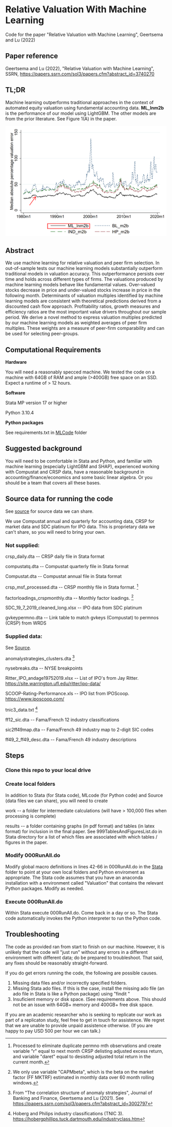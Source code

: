 # Relative Valuation With Machine Learning

Code for the paper "Relative Valuation with Machine Learning", Geertsema and Lu (2022)

## Paper reference
Geertsema and Lu (2022), "Relative Valuation with Machine Learning", SSRN, https://papers.ssrn.com/sol3/papers.cfm?abstract_id=3740270

## TL;DR

Machine learning outperforms traditional approaches in the context of automated equity valuation using fundamental accounting data. **ML_lnm2b** is the performance of our model using LightGBM. The other models are from the prior literature. See Figure 1(A) in the paper.

![plot](Figure1A.png)

## Abstract

We use machine learning for relative valuation and peer firm selection. In out-of-sample tests our machine learning models substantially outperform traditional models in valuation accuracy. This outperformance persists over time and holds across different types of firms. The valuations produced by machine learning models behave like fundamental values. Over-valued stocks decrease in price and under-valued stocks increase in price in the following month. Determinants of valuation multiples identified by machine learning models are consistent with theoretical predictions derived from a discounted cash flow approach. Profitability ratios, growth measures and efficiency ratios are the most important value drivers throughout our sample period. We derive a novel method to express valuation multiples predicted by our machine learning models as weighted averages of peer firm multiples. These weights are a measure of peer-firm comparability and can be used for selecting peer-groups.

## Computational Requirements

**Hardware**

You will need a reasonably specced machine. We tested the code on a machine with 64GB of RAM and ample (>400GB) free space on an SSD. Expect a runtime of > 12 hours.

**Software**

Stata MP version 17 or higher

Python 3.10.4

**Python packages**

See requirements.txt in [MLCode](MLCode) folder

## Suggested background

You will need to be comfortable in Stata and Python, and familiar with machine learning (especially LightGBM and SHAP), experienced working with Compustat and CRSP data, have a reasonable background in accounting/finance/economics and some basic linear algebra. Or you should be a team that covers all these bases.

## Source data for running the code

See [source](source) for source data we can share.

We use Compustat annual and quarterly for accounting data, CRSP for market data and SDC platinum for IPO data. This is proprietary data we can't share, so you will need to bring your own.

### Not supplied:

crsp_daily.dta -- CRSP daily file in Stata format

compustatq.dta -- Compustat quarterly file in Stata format

Compustat.dta -- Compustat annual file in Stata format

crsp_msf_processed.dta -- CRSP monthly file in Stata format. [^1]

factorloadings_crspmonthly.dta -- Monthly factor loadings. [^2]

SDC_19_7_2019_cleaned_long.xlsx -- IPO data from SDC platinum

gvkeypermno.dta -- Link table to match gvkeys (Compustat) to permnos (CRSP) from WRDS


[^1]: Processed to eliminate duplicate permno mth observations and create variable "r" equal to next month CRSP delisting adjusted excess return, and variable "daret" equal to desisting adjusted total return in the current month.

[^2]: We only use variable "CAPMbeta", which is the beta on the market factor (FF MKTRF) estimated in monthly data over 60 month rolling windows.

### Supplied data:

See [Source](source).

anomalystrategies_clusters.dta [^3]

nysebreaks.dta -- NYSE breakpoints 

Ritter_IPO_andage19752019.xlsx -- List of IPO's from Jay Ritter. https://site.warrington.ufl.edu/ritter/ipo-data/

SCOOP-Rating-Performance.xls -- IPO list from IPOScoop. https://www.iposcoop.com/

tnic3_data.txt [^4]

ff12_sic.dta -- Fama/French 12 industry classifications

sic2ff49map.dta -- Fama/French 49 industry map to 2-digit SIC codes

ff49_2_ff49_desc.dta -- Fama/French 49 industry descriptions

[^3]: From "The correlation structure of anomaly strategies", Journal of Banking and Finance, Geertsema and Lu (2021). See https://papers.ssrn.com/sol3/papers.cfm?abstract_id=3002797

[^4]: Hoberg and Philips industry classifications (TNIC 3). https://hobergphillips.tuck.dartmouth.edu/industryclass.htm


## Steps

### Clone this repo to your local drive

### Create local folders

In addition to Stata (for Stata code), MLcode (for Python code) and Source (data files we can share), you will need to create

work -- a folder for intermediate calculations (will have > 100,000 files when processing is complete)

results -- a folder containing graphs (in pdf format) and tables (in latex format) for inclusion in the final paper. See 999TablesAndFiguresList.do in Stata directory for a list of which files are associated with which tables / figures in the paper.

### Modify 000RunAll.do 

Modify global macro definitions in lines 42-66 in 000RunAll.do in the [Stata](stata) folder to point at your own local folders and Python enviroment as appropriate.
The Stata code assumes that you have an anaconda installation with a environment called "Valuation" that contains the relevant Python packages. Modify as needed.

### Execute 000RunAll.do

Within Stata execute 000RunAll.do. Come back in a day or so. The Stata code automatically invokes the Python interpreter to run the Python code.

## Troubleshooting

The code as provided ran from start to finish on our machine. However, it is unlikely that the code will "just run" without any errors in a different environment with different data; do be prepared to troubleshoot. That said, any fixes should be reasonably straight-forward.

If you do get errors running the code, the following are possible causes.

1. Missing data files and/or incorrectly specified folders.
2. Missing Stata ado files. If this is the case, install the missing ado file (an ado file in Stata is like a Python package) using "findit <package name>"
3. Insuficient memory or disk space. (See requirements above. This should not be an issue with 64GB+ memory and 400GB+ free disk space.
  
If you are an academic researcher who is seeking to replicate our work as part of a replicaton study, feel free to get in touch for assistence. We regret that we are unable to provide unpaid assistence otherwise. (If you are happy to pay USD 500 per hour we can talk.)
  
